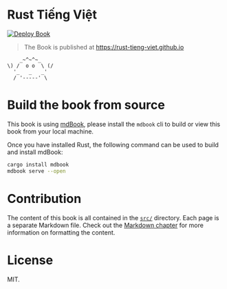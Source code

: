 # Rust Tiếng Việt

[![Deploy Book](https://github.com/rust-tieng-viet/rust-tieng-viet.github.io/actions/workflows/deploy.yml/badge.svg)](https://github.com/rust-tieng-viet/rust-tieng-viet.github.io/actions/workflows/deploy.yml)

> The Book is published at https://rust-tieng-viet.github.io

```
    _~^~^~_
\) /  o o  \ (/
  '_   _   _'
  / '-----' \
```

# Build the book from source

This book is using [mdBook](https://rust-lang.github.io/mdBook/), please install
the `mdbook` cli to build or view this book from your local machine.

Once you have installed Rust, the following command can be used to build and install mdBook:

```bash
cargo install mdbook
mdbook serve --open
```

# Contribution

The content of this book is all contained in the [`src/`](./src) directory.
Each page is a separate Markdown file. Check out the 
[Markdown chapter](https://rust-lang.github.io/mdBook/format/markdown.html) 
for more information on formatting the content.

# License

MIT.
